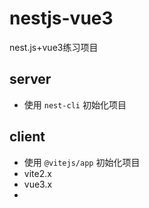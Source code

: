 # nestjs-vue3

nest.js+vue3练习项目

## server

- 使用 ``nest-cli`` 初始化项目

## client

- 使用 ``@vitejs/app`` 初始化项目
- vite2.x
- vue3.x
- 